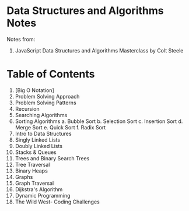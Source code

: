# Data Structures and Algorithms Notes

Notes from:

1. JavaScript Data Structures and Algorithms Masterclass by Colt Steele

# Table of Contents

1. [Big O Notation]
2. Problem Solving Approach
3. Problem Solving Patterns
4. Recursion
5. Searching Algorithms
6. Sorting Algorithms
   a. Bubble Sort
   b. Selection Sort
   c. Insertion Sort
   d. Merge Sort
   e. Quick Sort
   f. Radix Sort
7. Intro to Data Structures
8. Singly Linked Lists
9. Doubly Linked Lists
10. Stacks & Queues
11. Trees and Binary Search Trees
12. Tree Traversal
13. Binary Heaps
14. Graphs
15. Graph Traversal
16. Dijkstra's Algorithm
17. Dynamic Programming
18. The Wild West- Coding Challenges
